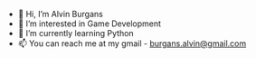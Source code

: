 - 👋 Hi, I’m Alvin Burgans
- 👀 I’m interested in Game Development
- 🌱 I’m currently learning Python
- 📫 You can reach me at my gmail - burgans.alvin@gmail.com

<!---
AlvinBurgans/AlvinBurgans is a ✨ special ✨ repository because its `README.md` (this file) appears on your GitHub profile.
You can click the Preview link to take a look at your changes.
--->
